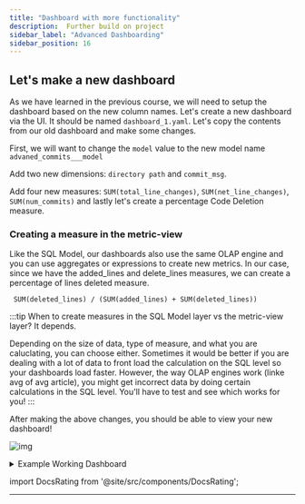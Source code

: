 ```yaml
---
title: "Dashboard with more functionality"
description:  Further build on project
sidebar_label: "Advanced Dashboarding"
sidebar_position: 16
---
```


## Let's make a new dashboard

As we have learned in the previous course, we will need to setup the dashboard based on the new column names. 
Let's create a new dashboard via the UI. It should be named `dashboard_1.yaml`. Let's copy the contents from our old dashboard and make some changes.

First, we will want to change the `model` value to the new model name `advaned_commits___model`

Add two new dimensions: `directory path` and `commit_msg`.

Add four new measures: `SUM(total_line_changes)`, `SUM(net_line_changes)`, `SUM(num_commits)` and lastly let's create a percentage Code Deletion measure.

### Creating a measure in the metric-view
Like the SQL Model, our dashboards also use the same OLAP engine and you can use aggregates or expressions to create new metrics. In our case, since we have the added_lines and delete_lines measures, we can create a percentage of lines deleted measure.

```
 SUM(deleted_lines) / (SUM(added_lines) + SUM(deleted_lines))
```
:::tip
When to create measures in the SQL Model layer vs the metric-view layer?
It depends.

Depending on the size of data, type of measure, and what you are caluclating, you can choose either. Sometimes it would be better if you are dealing with a lot of data to front load the calculation on the SQL level so your dashboards load faster. However, the way OLAP engines work (linke avg of avg article), you might get incorrect data by doing certain calculations in the SQL level. You'll have to test and see which works for you!
:::

After making the above changes, you should be able to view your new dashboard!

![img](/img/tutorials/204/advanced-dashboard.png)

<details>
  <summary> Example Working Dashboard</summary>
  


```yaml
# Dashboard YAML
# Reference documentation: https://docs.rilldata.com/reference/project-files/dashboards

type: metrics_view

title: "My Advanced Tutorial Project"
#table: example_table # Choose a table to underpin your dashboard
model: advanced_commits___model

timeseries: author_date # Select an actual timestamp column (if any) from your table

dimensions:

- column: directory_path
  label: "The directory"
  description: "The directory path"

- column: filename
  label: "The filename"
  description: "The name of the modified filename"

- column: author_name
  label: "The Author's Name"
  description: "The name of the author of the commit"

- column: commit_msg
  label: "The commit message"
  description: "The commit description attached."

measures:
- expression: "SUM(total_line_changes)"
  label: "Total number of Lines changed"
  description: "the total number of lines changes, addition and deletion"
  format_preset: none

- expression: "SUM(net_line_changes)"
  label: "Net number of Lines changed"
  description: "the total net number of lines changes"
  format_preset: none

- expression: "SUM(num_commits)"
  label: "Number of Commits"
  description: "The total number of commits"

- expression: "(SUM(deleted_lines)/(SUM(deleted_lines)+SUM(added_lines)))"
  label: "Code Deletion %"
  description: "The percent of code deletion"
  format_preset: percentage

```

</details>


import DocsRating from '@site/src/components/DocsRating';

---
<DocsRating />